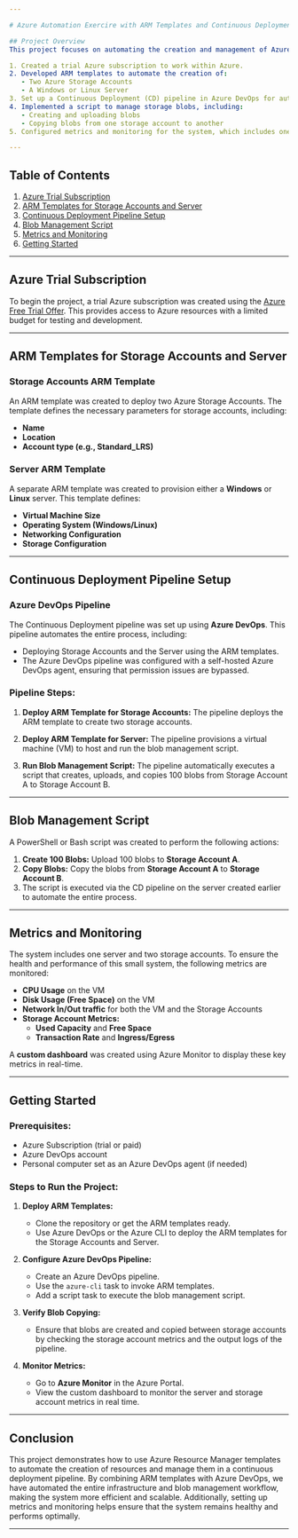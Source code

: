 ```yaml
---

# Azure Automation Exercire with ARM Templates and Continuous Deployment Pipeline

## Project Overview
This project focuses on automating the creation and management of Azure resources using Azure Resource Manager (ARM) templates and integrating the deployment process with Azure DevOps pipelines for continuous deployment. The following steps outline the tasks completed for this project:

1. Created a trial Azure subscription to work within Azure.
2. Developed ARM templates to automate the creation of:
   - Two Azure Storage Accounts
   - A Windows or Linux Server
3. Set up a Continuous Deployment (CD) pipeline in Azure DevOps for automated deployment.
4. Implemented a script to manage storage blobs, including:
   - Creating and uploading blobs
   - Copying blobs from one storage account to another
5. Configured metrics and monitoring for the system, which includes one server and two storage accounts, with a dashboard to display key metrics.

---
```


## Table of Contents
1. [Azure Trial Subscription](#azure-trial-subscription)
2. [ARM Templates for Storage Accounts and Server](#arm-templates-for-storage-accounts-and-server)
3. [Continuous Deployment Pipeline Setup](#continuous-deployment-pipeline-setup)
4. [Blob Management Script](#blob-management-script)
5. [Metrics and Monitoring](#metrics-and-monitoring)
6. [Getting Started](#getting-started)

---

## Azure Trial Subscription
To begin the project, a trial Azure subscription was created using the [Azure Free Trial Offer](https://azure.microsoft.com/en-in/pricing/offers/ms-azr-0044p). This provides access to Azure resources with a limited budget for testing and development.

---

## ARM Templates for Storage Accounts and Server

### Storage Accounts ARM Template
An ARM template was created to deploy two Azure Storage Accounts. The template defines the necessary parameters for storage accounts, including:
- **Name**
- **Location**
- **Account type (e.g., Standard_LRS)**

### Server ARM Template
A separate ARM template was created to provision either a **Windows** or **Linux** server. This template defines:
- **Virtual Machine Size**
- **Operating System (Windows/Linux)**
- **Networking Configuration**
- **Storage Configuration**

---

## Continuous Deployment Pipeline Setup

### Azure DevOps Pipeline
The Continuous Deployment pipeline was set up using **Azure DevOps**. This pipeline automates the entire process, including:
- Deploying Storage Accounts and the Server using the ARM templates.
- The Azure DevOps pipeline was configured with a self-hosted Azure DevOps agent, ensuring that permission issues are bypassed.

### Pipeline Steps:
1. **Deploy ARM Template for Storage Accounts:**
   The pipeline deploys the ARM template to create two storage accounts.
   
2. **Deploy ARM Template for Server:**
   The pipeline provisions a virtual machine (VM) to host and run the blob management script.

3. **Run Blob Management Script:**
   The pipeline automatically executes a script that creates, uploads, and copies 100 blobs from Storage Account A to Storage Account B.

---

## Blob Management Script

A PowerShell or Bash script was created to perform the following actions:
1. **Create 100 Blobs:** Upload 100 blobs to **Storage Account A**.
2. **Copy Blobs:** Copy the blobs from **Storage Account A** to **Storage Account B**.
3. The script is executed via the CD pipeline on the server created earlier to automate the entire process.

---

## Metrics and Monitoring

The system includes one server and two storage accounts. To ensure the health and performance of this small system, the following metrics are monitored:

- **CPU Usage** on the VM
- **Disk Usage (Free Space)** on the VM
- **Network In/Out traffic** for both the VM and the Storage Accounts
- **Storage Account Metrics:**
   - **Used Capacity** and **Free Space**
   - **Transaction Rate** and **Ingress/Egress**

A **custom dashboard** was created using Azure Monitor to display these key metrics in real-time.

---

## Getting Started

### Prerequisites:
- Azure Subscription (trial or paid)
- Azure DevOps account
- Personal computer set as an Azure DevOps agent (if needed)

### Steps to Run the Project:
1. **Deploy ARM Templates:**
   - Clone the repository or get the ARM templates ready.
   - Use Azure DevOps or the Azure CLI to deploy the ARM templates for the Storage Accounts and Server.
   
2. **Configure Azure DevOps Pipeline:**
   - Create an Azure DevOps pipeline.
   - Use the `azure-cli` task to invoke ARM templates.
   - Add a script task to execute the blob management script.

3. **Verify Blob Copying:**
   - Ensure that blobs are created and copied between storage accounts by checking the storage account metrics and the output logs of the pipeline.

4. **Monitor Metrics:**
   - Go to **Azure Monitor** in the Azure Portal.
   - View the custom dashboard to monitor the server and storage account metrics in real time.

---

## Conclusion

This project demonstrates how to use Azure Resource Manager templates to automate the creation of resources and manage them in a continuous deployment pipeline. By combining ARM templates with Azure DevOps, we have automated the entire infrastructure and blob management workflow, making the system more efficient and scalable. Additionally, setting up metrics and monitoring helps ensure that the system remains healthy and performs optimally.

---


